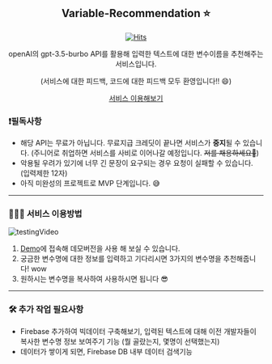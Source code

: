 <div align="center">
<h2>Variable-Recommendation ⭐️</h2>

[![Hits](https://hits.seeyoufarm.com/api/count/incr/badge.svg?url=https%3A%2F%2Fgithub.com%2Fyunwoo-yu%2FVariable-Recommendation&count_bg=%2379C83D&title_bg=%23555555&icon=&icon_color=%23E7E7E7&title=hits&edge_flat=false)](https://hits.seeyoufarm.com)

<p>openAI의 gpt-3.5-burbo API를 활용해 입력한 텍스트에 대한 변수이름을 추천해주는 서비스입니다.</p>
(서비스에 대한 피드백, 코드에 대한 피드백 모두 환영입니다!! 😄)

<a href="https://variable-recommendation.vercel.app/" target="_blank">서비스 이용해보기</a>

</div>

### ❗️필독사항

- 해당 API는 무료가 아닙니다. 무료지급 크레딧이 끝나면 서비스가 **중지**될 수 있습니다. (주니어로 취업하면 서비스를 사비로 이어나갈 예정입니다. ~~저를 채용하세요🥹~~)
- 악용될 우려가 있기에 너무 긴 문장이 요구되는 경우 요청이 실패할 수 있습니다. (입력제한 12자)
- 아직 미완성의 프로젝트로 MVP 단계입니다. 😅

---

### 💁🏻‍♂️ 서비스 이용방법

![testingVideo](https://user-images.githubusercontent.com/100748721/229309435-2114d754-1b72-4144-90fa-e29f8c15d29d.gif)

1. [Demo](https://variable-recommendation.vercel.app/)에 접속해 데모버전을 사용 해 보실 수 있습니다.
2. 궁금한 변수명에 대한 정보를 입력하고 기다리시면 3가지의 변수명을 추천해줍니다! wow
3. 원하시는 변수명을 복사하여 사용하시면 됩니다 😎

---

### 🛠️ 추가 작업 필요사항

- Firebase 추가하여 빅데이터 구축해보기, 입력된 텍스트에 대해 이전 개발자들이 복사한 변수명 정보 보여주기 기능 (뭘 골랐는지, 몇명이 선택했는지)
- 데이터가 쌓이게 되면, Firebase DB 내부 데이터 검색기능
